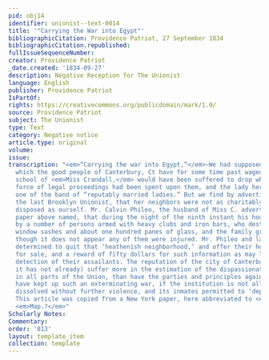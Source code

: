 ```yaml
---
pid: obj14
identifier: unionist--text-0014
title: '"Carrying the War into Egypt"'
bibliographicCitation: Providence Patriot, 27 September 1834
bibliographicCitation.republished: 
fullIssueSequenceNumber: 
creator: Providence Patriot
_date.created: '1834-09-27'
description: Negative Reception for The Unionist
language: English
publisher: Providence Patriot
IsPartOf: 
rights: https://creativecommons.org/publicdomain/mark/1.0/
source: Providence Patriot
subject: The Unionist
type: Text
category: Negative notice
article.type: original
volume: 
issue: 
transcription: "<em>“Carrying the war into Egypt,”</em>—We had supposed that the crusade
  which the good people of Canterbury, Ct have for some time past waged against the
  school of <em>Miss Crandall,</em> would have been suffered to drop when the whole
  force of legal proceedings had been spent upon them, and the lady herself became
  one of the band of “reputably married ladies.” But we find by advertisements in
  the last Brooklyn Unionist, that her neighbors were not as charitably and forgivingly
  disposed as ourself. Mr. Calvin Phileo, the husband of Miss C. advertises in the
  paper above named, that during the night of the ninth instant his house was assaulted
  by a number of persons armed with heavy clubs and iron bars, who destroyed five
  window sashes and about one hundred panes of glass, and the family greatly alarmed,
  though it does not appear any of them were injured. Mr. Phileo and lady have consequently
  determined to quit that ‘heathenish neighborhood,’ and offer their house and appurtenances
  for sale, and a reward of fifty dollars for such information as may lead to the
  detection of their assailants. The reputation of the city of Canterbury will (if
  it has not already) suffer more in the estimation of the dispassionate and unprejudiced
  in all parts of the Union, than have the parties and principles against whom they
  have kept up such an exterminating war, if the institution is not allowed to be
  dissolved without further violence, and its inmates permitted to ‘depart in peace.’”
  This article was copied from a New York paper, here abbreviated to <em>NY Man. </em>Maybe
  <em>Map.?</em>"
Scholarly Notes: 
Commentary: 
order: '013'
layout: template_item
collection: template
---
```

